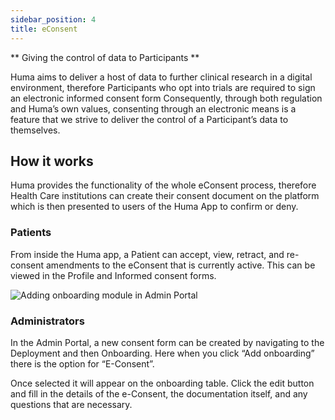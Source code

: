 ```yaml
---
sidebar_position: 4
title: eConsent
---
```


** Giving the control of data to Participants **

Huma aims to deliver a host of data to further clinical research in a digital environment, therefore Participants who opt into trials are required to sign an electronic informed consent form Consequently, through both regulation and Huma’s own values, consenting through an electronic means is a feature that we strive to deliver the control of a Participant’s data to themselves.

## How it works

Huma provides the functionality of the whole eConsent process, therefore Health Care institutions can create their consent document on the platform which is then presented to users of the Huma App to confirm or deny.

### Patients

From inside the Huma app, a Patient can accept, view, retract, and re-consent amendments to the eConsent that is currently active. This can be viewed in the Profile and Informed consent forms.

![Adding onboarding module in Admin Portal](./assets/cp-econsent.svg)

### Administrators

In the Admin Portal, a new consent form can be created by navigating to the Deployment and then Onboarding. Here when you click “Add onboarding” there is the option for “E-Consent”.

Once selected it will appear on the onboarding table. Click the edit button and fill in the details of the e-Consent, the documentation itself, and any questions that are necessary.